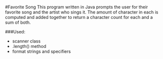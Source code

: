 #Favorite Song
This program written in Java prompts the user for their favorite song and the artist who sings it. 
The amount of character in each is computed and added together to return a character count for each and a sum of both. 

###Used:
* scanner class
* .length() method
* format strings and specifiers